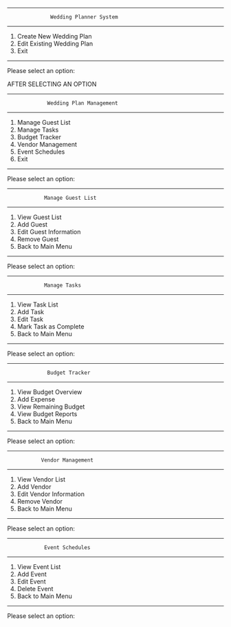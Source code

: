 --------------------------------------------------
                  Wedding Planner System
--------------------------------------------------

1. Create New Wedding Plan
2. Edit Existing Wedding Plan
3. Exit
--------------------------------------------------
Please select an option: 

AFTER SELECTING AN OPTION

--------------------------------------------------
                 Wedding Plan Management
--------------------------------------------------

1. Manage Guest List
2. Manage Tasks
3. Budget Tracker
4. Vendor Management
5. Event Schedules
6. Exit
--------------------------------------------------
Please select an option: 


--------------------------------------------------
                Manage Guest List
--------------------------------------------------

1. View Guest List
2. Add Guest
3. Edit Guest Information
4. Remove Guest
5. Back to Main Menu
--------------------------------------------------
Please select an option: 


--------------------------------------------------
                Manage Tasks
--------------------------------------------------

1. View Task List
2. Add Task
3. Edit Task
4. Mark Task as Complete
5. Back to Main Menu
--------------------------------------------------
Please select an option: 


--------------------------------------------------
                 Budget Tracker
--------------------------------------------------

1. View Budget Overview
2. Add Expense
3. View Remaining Budget
4. View Budget Reports
5. Back to Main Menu
--------------------------------------------------
Please select an option: 


--------------------------------------------------
               Vendor Management
--------------------------------------------------

1. View Vendor List
2. Add Vendor
3. Edit Vendor Information
4. Remove Vendor
5. Back to Main Menu
--------------------------------------------------
Please select an option: 


--------------------------------------------------
                Event Schedules
--------------------------------------------------

1. View Event List
2. Add Event
3. Edit Event
4. Delete Event
5. Back to Main Menu
--------------------------------------------------
Please select an option: 

